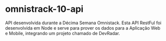 # omnistrack-10-api
API desenvolvida durante a Décima Semana Omnistack.
Esta API RestFul foi desenvolvida em Node e serve para prover os dados para a Aplicação Web e Mobile, integrando um projeto chamado de DevRadar.

